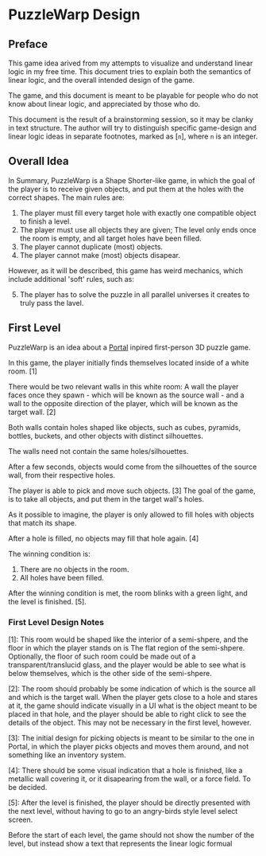 
# PuzzleWarp Design

## Preface

This game idea arived from my attempts to visualize and understand linear logic in my free time.
This document tries to explain both the semantics of linear logic, and the overall intended design of the game.

The game, and this document is meant to be playable for people who do not know about linear logic,
and appreciated by those who do.

This document is the result of a brainstorming session, so it may be clanky in text structure.
The author will try to distinguish specific game-design and linear logic ideas in separate footnotes,
marked as \[`n`\], where `n` is an integer.

## Overall Idea

In Summary, PuzzleWarp is a Shape Shorter-like game, in which the goal of the player is to receive
given objects, and put them at the holes with the correct shapes. The main rules are:

1. The player must fill every target hole with exactly one compatible object to finish a level.
2. The player must use all objects they are given;
   The level only ends once the room is empty, and all target holes have been filled.
3. The player cannot duplicate (most) objects.
4. The player cannot make (most) objects disapear.

However, as it will be described, this game has weird mechanics, which include additional 'soft' rules,
such as:

5. The player has to solve the puzzle in all parallel universes it creates to truly pass the lavel.

## First Level

PuzzleWarp is an idea about a [Portal](https://en.wikipedia.org/wiki/Portal_(video_game))
inpired first-person 3D puzzle game.

In this game, the player initially finds themselves located inside of a white room. \[1\]

There would be two relevant walls in this white room: A wall the player faces once they spawn -
which will be known as the source wall - and a wall to the opposite direction of the player,
which will be known as the target wall. \[2\]

Both walls contain holes shaped like objects, such as cubes, pyramids, bottles, buckets,
and other objects with distinct silhouettes.

The walls need not contain the same holes/silhouettes.

After a few seconds, objects would come from the silhouettes of the source wall, from their respective holes.

The player is able to pick and move such objects. \[3\]
The goal of the game, is to take all objects, and put them in the target wall's holes.

As it possible to imagine, the player is only allowed to fill holes with objects that match
its shape.

After a hole is filled, no objects may fill that hole again. \[4\]

The winning condition is:
1. There are no objects in the room.
2. All holes have been filled.

After the winning condition is met, the room blinks with a green light,
and the level is finished. \[5\].

### First Level Design Notes

\[1\]: This room would be shaped like the interior of a semi-shpere, and the floor in which the player stands on is
The flat region of the semi-shpere.
Optionally, the floor of such room could be made out of a transparent/translucid glass, and the player would be
able to see what is below themselves, which is the other side of the semi-shpere.

\[2\]:
The room should probably be some indication of which is the source all and which is the target wall.
When the player gets close to a hole and stares at it, the game should indicate visually in a UI what is
the object meant to be placed in that hole, and the player should be able to right click to see the details
of the object. This may not be necessary in the first level, however.

\[3\]:
The initial design for picking objects is meant to be similar to the one in Portal, in which the player picks objects and moves
them around, and not something like an inventory system.

\[4\]: There should be some visual indication that a hole is finished, like a metallic wall covering it, or it
disapearing from the wall, or a force field. To be decided.

\[5\]: After the level is finished, the player should be directly presented with the next level,
without having to go to an angry-birds style level select screen.

Before the start of each level, the game should not show the number of the level,
but instead show a text that represents the linear logic formual









